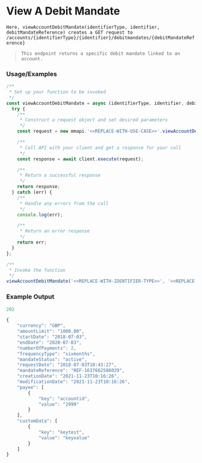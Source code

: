 # View A Debit Mandate

`Here, viewAccountDebitMandate(identifierType, identifier, debitMandateReference) creates a GET request to /accounts/{identifierType}/{identifier}/debitmandates/{debitMandateReference}`

> `This endpoint returns a specific debit mandate linked to an account.`

### Usage/Examples

```javascript
/**
 * Set up your function to be invoked
 */
const viewAccountDebitMandate = async (identifierType, identifier, debitMandateReference) => {
  try {
    /**
     * Construct a request object and set desired parameters
     */
    const request = new mmapi.'<<REPLACE-WITH-USE-CASE>>'.viewAccountDebitMandate(identifierType, identifier, debitMandateReference);

    /**
     * Call API with your client and get a response for your call
     */
    const response = await client.execute(request);

    /**
     * Return a successful response
     */
    return response;
  } catch (err) {
    /**
     * Handle any errors from the call
     */
    console.log(err);

    /**
     * Return an error response
     */
    return err;
  }
};

/**
 * Invoke the function
 */
viewAccountDebitMandate('<<REPLACE-WITH-IDENTIFIER-TYPE>>', '<<REPLACE-WITH-IDENTIFIER>>', '<<REPLACE-WITH-DEBIT-MANDATE-REFERENCE>>');
```

### Example Output
```javascript
202

{
    "currency": "GBP",
    "amountLimit": "1000.00",
    "startDate": "2018-07-03",
    "endDate": "2028-07-03",
    "numberOfPayments": 2,
    "frequencyType": "sixmonths",
    "mandateStatus": "active",
    "requestDate": "2018-07-03T10:43:27",
    "mandateReference": "REF-1637662586029",
    "creationDate": "2021-11-23T10:16:26",
    "modificationDate": "2021-11-23T10:16:26",
    "payee": [
        {
            "key": "accountid",
            "value": "2999"
        }
    ],
    "customData": [
        {
            "key": "keytest",
            "value": "keyvalue"
        }
    ]
}
```
